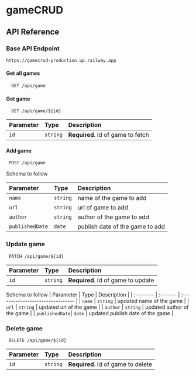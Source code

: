 # gameCRUD

## API Reference
### Base API Endpoint
```
https://gamecrud-production.up.railway.app
```

#### Get all games

```http
  GET /api/game
```

#### Get game

```http
  GET /api/game/${id}
```

| Parameter | Type     | Description                       |
| :-------- | :------- | :-------------------------------- |
| `id`      | `string` | **Required**. Id of game to fetch |

#### Add game

```http
 POST /api/game
```
Schema to follow

| Parameter            | Type     | Description                       |
| :--------            | :------- | :-------------------------------- |
| `name`               | `string` | name of the game to add           |
| `url`                | `string` | url of game to add                |
| `author`             | `string` | author of the game to add         |
| `publishedDate`      | `date`   | publish date of the game to add   |

### Update game

```http
 PATCH /api/game/${id}
```
| Parameter | Type     | Description                       |
| :-------- | :------- | :-------------------------------- |
| `id`      | `string` | **Required**. Id of game to update|

Schema to follow
| Parameter      | Type     | Description                       |
| :--------      | :------- | :-------------------------------- |
| `name`         | `string` | updated name of the game          |
| `url`          | `string` | updated url of the game           |
| `author`       | `string` | updated author of the game        |
| `publishedDate`| `date`   | updated publish date of the game  |


### Delete game

```http
 DELETE /api/game/${id}
```
| Parameter | Type     | Description                       |
| :-------- | :------- | :-------------------------------- |
| `id`      | `string` | **Required**. Id of game to delete |

